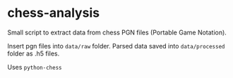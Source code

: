 # chess-analysis

Small script to extract data from chess PGN files (Portable Game Notation).

Insert pgn files into `data/raw` folder.
Parsed data saved into `data/processed` folder as .h5 files.

Uses `python-chess` 
